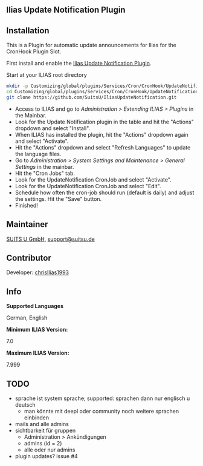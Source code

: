 Ilias Update Notification Plugin
-------------------
## Installation
This is a Plugin for automatic update announcements for Ilias for the CronHook Plugin Slot.

First install and enable the [Ilias Update Notification Plugin](https://github.com/SuitsU/IliasUpdateNotification).

Start at your ILIAS root directory
```bash
mkdir -p Customizing/global/plugins/Services/Cron/CronHook/UpdateNotification
cd Customizing/global/plugins/Services/Cron/CronHook/UpdateNotification
git clone https://github.com/SuitsU/IliasUpdateNotification.git
```
- Access to ILIAS and go to *Administration > Extending ILIAS > Plugins* in the Mainbar.
- Look for the Update Notification plugin in the table and hit the "Actions" dropdown and select "Install".
- When ILIAS has installed the plugin, hit the "Actions" dropdown again and select "Activate".
- Hit the "Actions" dropdown and select "Refresh Languages" to update the language files.
- Go to *Administration > System Settings and Maintenance > General Settings* in the mainbar.
- Hit the "Cron Jobs" tab.
- Look for the UpdateNotification CronJob and select "Activate".
- Look for the UpdateNotification CronJob and select "Edit".
- Schedule how often the cron-job should run (default is daily) and adjust the settings. Hit the "Save" button.
- Finished!

## Maintainer
[SUITS U GmbH](https://github.com/SuitsU), support@suitsu.de

## Contributor
Developer: [chrisIlias1993](https://github.com/chrisIlias1993)

## Info
**Supported Languages** 

German, English 

**Minimum ILIAS Version:** 

7.0 

**Maximum ILIAS Version:** 

7.999 

## TODO
- sprache ist system sprache; supported: sprachen dann nur englisch u deutsch
  - man könnte mit deepl oder community noch weitere sprachen einbinden
- mails and alle admins
- sichtbarkeit für gruppen
  - Administration > Ankündigungen
  - admins (id = 2)
  - alle oder nur admins
- plugin updates? issue #4
